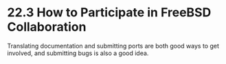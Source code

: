 # 22.3 How to Participate in FreeBSD Collaboration

Translating documentation and submitting ports are both good ways to get involved, and submitting bugs is also a good idea.
